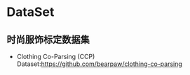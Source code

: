# DataSet

## 时尚服饰标定数据集

* Clothing Co-Parsing (CCP) Dataset:https://github.com/bearpaw/clothing-co-parsing
